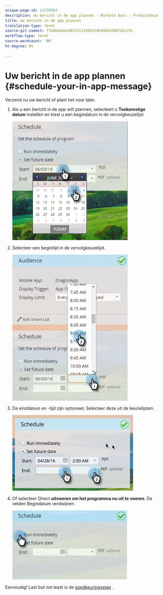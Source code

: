 ```yaml
---
unique-page-id: 11370503
description: Uw bericht in de app plannen - Marketo Docs - Productdocumentatie
title: Uw bericht in de app plannen
translation-type: tm+mt
source-git-commit: f7b0b4ebe248257c234503346458bd38bfd2e73c
workflow-type: tm+mt
source-wordcount: '86'
ht-degree: 0%

---
```



# Uw bericht in de app plannen {#schedule-your-in-app-message}

Verzend nu uw bericht of plant het voor later.

1. Als u een bericht in de app wilt plannen, selecteert u **Toekomstige datum** instellen en kiest u een begindatum in de vervolgkeuzelijst.

   ![](assets/schedule-your-in-app-message-1.png)

1. Selecteer een begintijd in de vervolgkeuzelijst.

   ![](assets/schedule-your-in-app-message-2.png)

1. De einddatum en -tijd zijn optioneel; Selecteer deze uit de keuzelijsten.

   ![](assets/schedule-your-in-app-message-3.png)

1. Of selecteer Direct **uitvoeren om het programma nu uit te voeren**. De velden Begindatum verdwijnen.

   ![](assets/schedule-your-in-app-message-4.png)

Eenvoudig! Last but not least is de [goedkeuringsstap](approve-your-in-app-message.md) .
